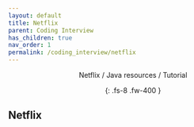 ```yaml
---
layout: default
title: Netflix
parent: Coding Interview
has_children: true
nav_order: 1
permalink: /coding_interview/netflix
---
```

<div align="center" markdown="1">
Netflix / Java resources / Tutorial

{: .fs-8 .fw-400 }
</div>

## Netflix
